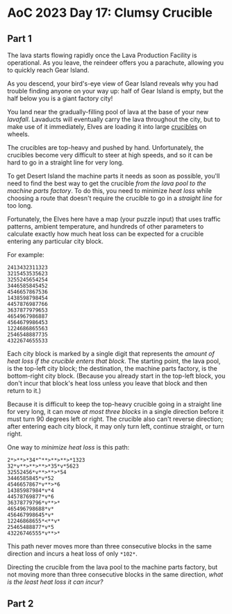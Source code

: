 # AoC 2023 Day 17: Clumsy Crucible

## Part 1

The lava starts flowing rapidly once the Lava Production Facility is operational. As you leave, the reindeer offers you a parachute, allowing you to quickly reach Gear Island.


As you descend, your bird's-eye view of Gear Island reveals why you had trouble finding anyone on your way up: half of Gear Island is empty, but the half below you is a giant factory city!


You land near the gradually-filling pool of lava at the base of your new *lavafall*. Lavaducts will eventually carry the lava throughout the city, but to make use of it immediately, Elves are loading it into large [crucibles](https://en.wikipedia.org/wiki/Crucible) on wheels.


The crucibles are top-heavy and pushed by hand. Unfortunately, the crucibles become very difficult to steer at high speeds, and so it can be hard to go in a straight line for very long.


To get Desert Island the machine parts it needs as soon as possible, you'll need to find the best way to get the crucible *from the lava pool to the machine parts factory*. To do this, you need to minimize *heat loss* while choosing a route that doesn't require the crucible to go in a *straight line* for too long.


Fortunately, the Elves here have a map (your puzzle input) that uses traffic patterns, ambient temperature, and hundreds of other parameters to calculate exactly how much heat loss can be expected for a crucible entering any particular city block.


For example:



```
2413432311323
3215453535623
3255245654254
3446585845452
4546657867536
1438598798454
4457876987766
3637877979653
4654967986887
4564679986453
1224686865563
2546548887735
4322674655533

```

Each city block is marked by a single digit that represents the *amount of heat loss if the crucible enters that block*. The starting point, the lava pool, is the top-left city block; the destination, the machine parts factory, is the bottom-right city block. (Because you already start in the top-left block, you don't incur that block's heat loss unless you leave that block and then return to it.)


Because it is difficult to keep the top-heavy crucible going in a straight line for very long, it can move *at most three blocks* in a single direction before it must turn 90 degrees left or right. The crucible also can't reverse direction; after entering each city block, it may only turn left, continue straight, or turn right.


One way to *minimize heat loss* is this path:



```
2*>**>*34*^**>**>**>*1323
32*v**>**>**>*35*v*5623
32552456*v**>**>*54
3446585845*v*52
4546657867*v**>*6
14385987984*v*4
44578769877*v*6
36378779796*v**>*
465496798688*v*
456467998645*v*
12246868655*<**v*
25465488877*v*5
43226746555*v**>*

```

This path never moves more than three consecutive blocks in the same direction and incurs a heat loss of only `*102*`.


Directing the crucible from the lava pool to the machine parts factory, but not moving more than three consecutive blocks in the same direction, *what is the least heat loss it can incur?*

## Part 2

